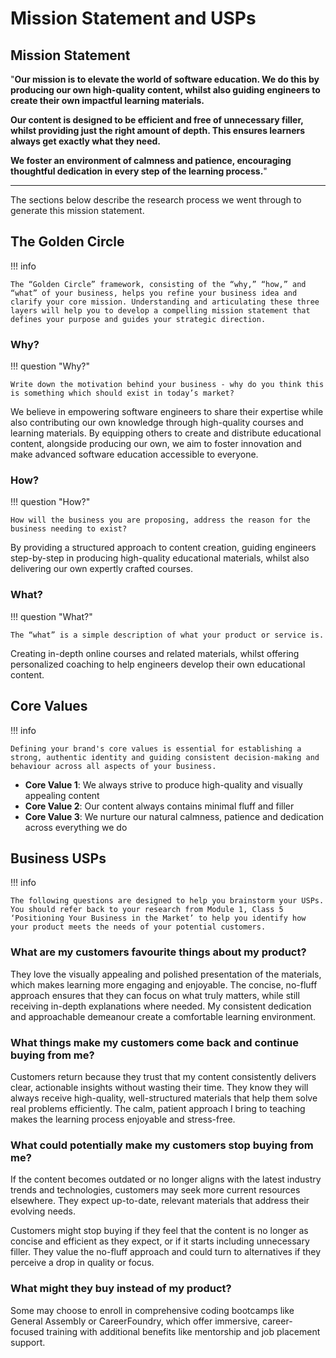 # Mission Statement and USPs

## Mission Statement

"**Our mission is to elevate the world of software education. We do this by producing our own  high-quality content, whilst also guiding engineers to create their own impactful learning materials.** 

**Our content is designed to be efficient and free of unnecessary filler, whilst providing just the right amount of depth. This ensures learners always get exactly what they need.**

**We foster an environment of calmness and patience, encouraging thoughtful dedication in every step of the learning process.**"

---

The sections below describe the research process we went through to generate this mission statement.

## The Golden Circle

!!! info

    The “Golden Circle” framework, consisting of the “why,” “how,” and “what” of your business, helps you refine your business idea and clarify your core mission. Understanding and articulating these three layers will help you to develop a compelling mission statement that defines your purpose and guides your strategic direction.

### **Why**?

!!! question "Why?"

    Write down the motivation behind your business - why do you think this is something which should exist in today’s market?

We believe in empowering software engineers to share their expertise while also contributing our own knowledge through high-quality courses and learning materials. By equipping others to create and distribute educational content, alongside producing our own, we aim to foster innovation and make advanced software education accessible to everyone.

### **How**?

!!! question "How?"

    How will the business you are proposing, address the reason for the business needing to exist?

By providing a structured approach to content creation, guiding engineers step-by-step in producing high-quality educational materials, whilst also delivering our own expertly crafted courses.

### **What**?

!!! question "What?"

    The “what” is a simple description of what your product or service is. 

Creating in-depth online courses and related materials, whilst offering personalized coaching to help engineers develop their own educational content.

## Core Values

!!! info

    Defining your brand's core values is essential for establishing a strong, authentic identity and guiding consistent decision-making and behaviour across all aspects of your business.

- **Core Value 1**: We always strive to produce high-quality and visually appealing content
- **Core Value 2**: Our content always contains minimal fluff and filler
- **Core Value 3**: We nurture our natural calmness, patience and dedication across everything we do

## Business USPs

!!! info

    The following questions are designed to help you brainstorm your USPs. You should refer back to your research from Module 1, Class 5 ‘Positioning Your Business in the Market’ to help you identify how your product meets the needs of your potential customers.

### **What are my customers favourite things about my product?**

They love the visually appealing and polished presentation of the materials, which makes learning more engaging and enjoyable. The concise, no-fluff approach ensures that they can focus on what truly matters, while still receiving in-depth explanations where needed. My consistent dedication and approachable demeanour create a comfortable learning environment.

### **What things make my customers come back and continue buying from me?**

Customers return because they trust that my content consistently delivers clear, actionable insights without wasting their time. They know they will always receive high-quality, well-structured materials that help them solve real problems efficiently. The calm, patient approach I bring to teaching makes the learning process enjoyable and stress-free.

### **What could potentially make my customers stop buying from me?**

If the content becomes outdated or no longer aligns with the latest industry trends and technologies, customers may seek more current resources elsewhere. They expect up-to-date, relevant materials that address their evolving needs.

Customers might stop buying if they feel that the content is no longer as concise and efficient as they expect, or if it starts including unnecessary filler. They value the no-fluff approach and could turn to alternatives if they perceive a drop in quality or focus.

### **What might they buy instead of my product?**

Some may choose to enroll in comprehensive coding bootcamps like General Assembly or CareerFoundry, which offer immersive, career-focused training with additional benefits like mentorship and job placement support.